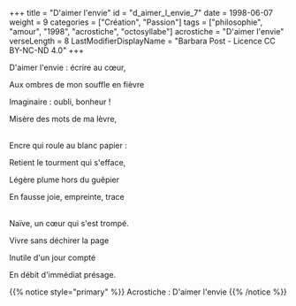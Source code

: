 +++
title = "D'aimer l'envie"
id = "d_aimer_l_envie_7"
date = 1998-06-07
weight = 9
categories = ["Création", "Passion"]
tags = ["philosophie", "amour", "1998", "acrostiche", "octosyllabe"]
acrostiche = "D'aimer l'envie"
verseLength = 8
LastModifierDisplayName = "Barbara Post - Licence CC BY-NC-ND 4.0"
+++

D'aimer l'envie : écrire au cœur,

Aux ombres de mon souffle en fièvre

Imaginaire : oubli, bonheur !

Misère des mots de ma lèvre,

 \
Encre qui roule au blanc papier :

Retient le tourment qui s'efface,

Légère plume hors du guêpier

En fausse joie, empreinte, trace

 \
Naïve, un cœur qui s'est trompé.

Vivre sans déchirer la page

Inutile d'un jour compté

En débit d'immédiat présage.

{{% notice style="primary" %}}
Acrostiche : D'aimer l'envie
{{% /notice %}}
